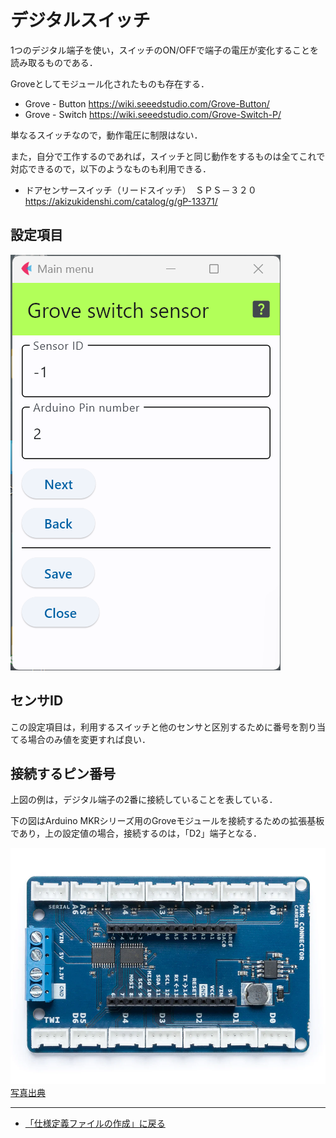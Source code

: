 # デジタルスイッチ

1つのデジタル端子を使い，スイッチのON/OFFで端子の電圧が変化することを読み取るものである．


Groveとしてモジュール化されたものも存在する．

- Grove - Button https://wiki.seeedstudio.com/Grove-Button/
- Grove - Switch https://wiki.seeedstudio.com/Grove-Switch-P/

単なるスイッチなので，動作電圧に制限はない．

また，自分で工作するのであれば，スイッチと同じ動作をするものは全てこれで対応できるので，以下のようなものも利用できる．
- ドアセンサースイッチ（リードスイッチ）　ＳＰＳ－３２０ https://akizukidenshi.com/catalog/g/gP-13371/



## 設定項目

![設定画面](../../images/editConfig_DigitalSwitch.png)

## センサID

この設定項目は，利用するスイッチと他のセンサと区別するために番号を割り当てる場合のみ値を変更すれば良い．


## 接続するピン番号

上図の例は，デジタル端子の2番に接続していることを表している．

下の図はArduino MKRシリーズ用のGroveモジュールを接続するための拡張基板であり，上の設定値の場合，接続するのは，「D2」端子となる．

![Alt text](../../images/MKR_carrier.png)
[写真出典](https://store-usa.arduino.cc/products/arduino-mkr-connector-carrier-grove-compatible)


***

- [「仕様定義ファイルの作成」に戻る](../editConfig.md)
